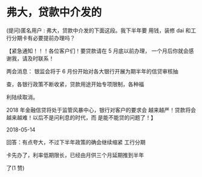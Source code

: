 # 弗大，贷款中介发的

(提问)匿名用户 : 弗大，贷款中介发的下面这段。我下半年要 用钱，装修 dai 和工行分期卡有必要提前办理吗？

【紧急通知！！！各位客户们！要贷款请在 5 月底以前办理， 一个月后你就会感谢我，请及时联系！

两会消息： 银监会将于 6 月份开始对各大银行开展为期半年的信贷审核抽

查，各银行政策不断收紧，贷款用途开始专项限制，各种福

利陆续取消。

2018 年金融信贷将处于监管风暴中心，银行对客户的要求会 越来越严！贷款将会越来越难！以后不是问利息的时代，而 是能不能贷的问题了！】

2018-05-14

回答：有点夸大，不过下半年政策的确会继续缩紧 工行分期

卡先办了，利率低期限长，已经由月供三个月延期推到半年

了(1 赞)